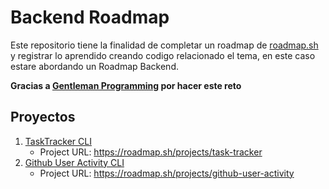 # Backend Roadmap

Este repositorio tiene la finalidad de completar un roadmap de [roadmap.sh](https://roadmap.sh/) y registrar lo aprendido creando codigo relacionado el tema, en este caso estare abordando un Roadmap Backend.

__Gracias a [Gentleman Programming](https://github.com/Gentleman-Programming) por hacer este reto__

## Proyectos
1. [TaskTracker CLI](/Projects/TaskTracker/README.md)
   - Project URL: https://roadmap.sh/projects/task-tracker
2. [Github User Activity CLI](/Projects/Github-Activity/README.md)
   - Project URL: https://roadmap.sh/projects/github-user-activity